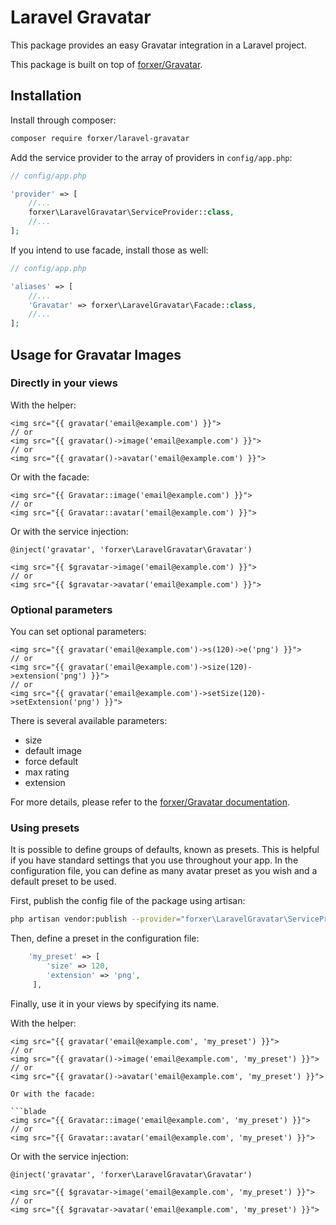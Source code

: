 Laravel Gravatar
================

This package provides an easy Gravatar integration in a Laravel project.

This package is built on top of [forxer/Gravatar](https://github.com/forxer/gravatar).

Installation
------------

Install through composer:

```sh
composer require forxer/laravel-gravatar
```

Add the service provider to the array of providers in `config/app.php`:

```php
// config/app.php

'provider' => [
    //...
    forxer\LaravelGravatar\ServiceProvider::class,
    //...
];
```

If you intend to use facade, install those as well:

```php
// config/app.php

'aliases' => [
    //...
    'Gravatar' => forxer\LaravelGravatar\Facade::class,
    //...
];
```

Usage for Gravatar Images
-------------------------

### Directly in your views

With the helper:

```blade
<img src="{{ gravatar('email@example.com') }}">
// or
<img src="{{ gravatar()->image('email@example.com') }}">
// or
<img src="{{ gravatar()->avatar('email@example.com') }}">
```

Or with the facade:

```blade
<img src="{{ Gravatar::image('email@example.com') }}">
// or
<img src="{{ Gravatar::avatar('email@example.com') }}">
```

Or with the service injection:

```blade
@inject('gravatar', 'forxer\LaravelGravatar\Gravatar')

<img src="{{ $gravatar->image('email@example.com') }}">
// or
<img src="{{ $gravatar->avatar('email@example.com') }}">
```

### Optional parameters

You can set optional parameters:

```blade
<img src="{{ gravatar('email@example.com')->s(120)->e('png') }}">
// or
<img src="{{ gravatar('email@example.com')->size(120)->extension('png') }}">
// or
<img src="{{ gravatar('email@example.com')->setSize(120)->setExtension('png') }}">
```

There is several available parameters:

- size
- default image
- force default
- max rating
- extension

For more details, please refer to the [forxer/Gravatar documentation](https://github.com/forxer/gravatar#optional-parameters).

### Using presets

It is possible to define groups of defaults, known as presets. This is helpful if you have standard settings that you use throughout your app. In the configuration file, you can define as many avatar preset as you wish and a default preset to be used.

First, publish the config file of the package using artisan:

```sh
php artisan vendor:publish --provider="forxer\LaravelGravatar\ServiceProvider"
```

Then, define a preset in the configuration file:

```php
    'my_preset' => [
        'size' => 120,
        'extension' => 'png',
     ],
```

Finally, use it in your views by specifying its name.

With the helper:

```blade
<img src="{{ gravatar('email@example.com', 'my_preset') }}">
// or
<img src="{{ gravatar()->image('email@example.com', 'my_preset') }}">
// or
<img src="{{ gravatar()->avatar('email@example.com', 'my_preset') }}">

Or with the facade:

```blade
<img src="{{ Gravatar::image('email@example.com', 'my_preset') }}">
// or
<img src="{{ Gravatar::avatar('email@example.com', 'my_preset') }}">
```

Or with the service injection:

```blade
@inject('gravatar', 'forxer\LaravelGravatar\Gravatar')

<img src="{{ $gravatar->image('email@example.com', 'my_preset') }}">
// or
<img src="{{ $gravatar->avatar('email@example.com', 'my_preset') }}">
```
